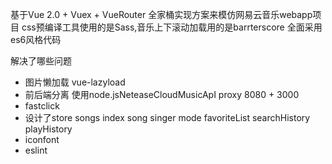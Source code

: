 基于Vue 2.0 + Vuex + VueRouter 全家桶实现方案来模仿网易云音乐webapp项目 
css预编译工具使用的是Sass,音乐上下滚动加载用的是barrterscore
全面采用es6风格代码

解决了哪些问题
- 图片懒加载 vue-lazyload
- 前后端分离
  使用node.jsNeteaseCloudMusicApI proxy
  8080 + 3000
- fastclick
- 设计了store
  songs index song singer mode favoriteList
  searchHistory playHistory
- iconfont
- eslint